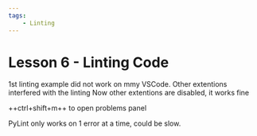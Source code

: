 ```yaml
---
tags:
    - Linting
---
```


# Lesson 6 - Linting Code

1st linting example did not work on mmy VSCode. Other extentions interfered with the linting
    Now other extentions are disabled, it works fine

++ctrl+shift+m++ to open problems panel

PyLint only works on 1 error at a time, could be slow.
